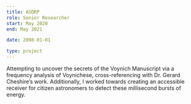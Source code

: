 ```yaml
---
title: ASDRP
role: Senior Researcher
start: May 2020
end: May 2021

date: 2098-01-01

type: project
---
```


Attempting to uncover the secrets of the Voynich Manuscript via a frequency analysis of Voynichese, cross-referencing with Dr. Gerard Cheshire’s work. Additionally, I worked towards creating an accessible receiver for citizen astronomers to detect these millisecond bursts of energy.
